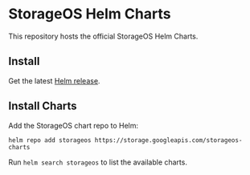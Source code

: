 # StorageOS Helm Charts

This repository hosts the official StorageOS Helm Charts.

## Install

Get the latest [Helm release](https://github.com/helm/helm#install).


## Install Charts

Add the StorageOS chart repo to Helm:

```
helm repo add storageos https://storage.googleapis.com/storageos-charts
```

Run `helm search storageos` to list the available charts.
